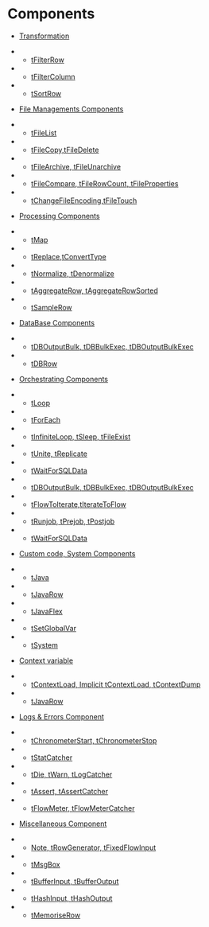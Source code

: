 # Components

* [Transformation](#)
* * [tFilterRow](#)
* * [tFilterColumn](#)
* * [tSortRow](#)

* [File Managements Components](#)
* * [tFileList](#)
* * [tFileCopy,tFileDelete](#)
* * [tFileArchive, tFileUnarchive](#)
* * [tFileCompare, tFileRowCount, tFileProperties](#)
* * [tChangeFileEncoding,tFileTouch](#)

* [Processing Components](#)
* * [tMap](#)
* * [tReplace,tConvertType](#)
* * [tNormalize, tDenormalize](#)
* * [tAggregateRow, tAggregateRowSorted](#)
* * [tSampleRow](#)

* [DataBase Components](#)
* * [tDBOutputBulk, tDBBulkExec, tDBOutputBulkExec](#)
* * [tDBRow](#)

* [Orchestrating Components](#)
* * [tLoop](#)
* * [tForEach](#)
* * [tInfiniteLoop, tSleep, tFileExist](#)
* * [tUnite, tReplicate](#)
* * [tWaitForSQLData](#)
* * [tDBOutputBulk, tDBBulkExec, tDBOutputBulkExec](#)
* * [tFlowToIterate,tIterateToFlow](#)
* * [tRunjob, tPrejob, tPostjob](#)
* * [tWaitForSQLData](#)


* [Custom code, System Components](#)
* * [tJava](#)
* * [tJavaRow](#)
* * [tJavaFlex](#)
* * [tSetGlobalVar](#)
* * [tSystem](#)

* [Context variable](#)
* * [tContextLoad, Implicit tContextLoad, tContextDump](#)
* * [tJavaRow](#)

* [Logs & Errors Component](#)
* * [tChronometerStart, tChronometerStop](#)
* * [tStatCatcher](#)
* * [tDie, tWarn, tLogCatcher](#)
* * [tAssert, tAssertCatcher](#)
* * [tFlowMeter, tFlowMeterCatcher](#)

* [Miscellaneous Component](#)
* * [Note, tRowGenerator, tFixedFlowInput](#)
* * [tMsgBox](#)
* * [tBufferInput, tBufferOutput](#)
* * [tHashInput, tHashOutput](#)
* * [tMemoriseRow](#)


